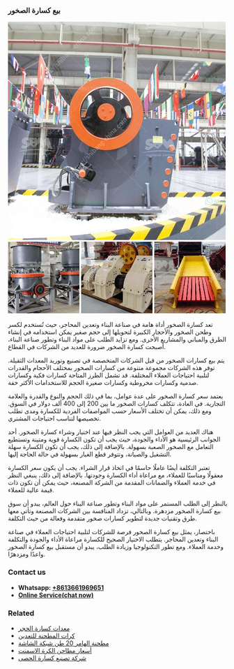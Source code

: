 <h3>بيع كسارة الصخور</h3><img src='1701850599.jpg' alt=''><p>تعد كسارة الصخور أداة هامة في صناعة البناء وتعدين المحاجر، حيث تُستخدم لكسر وطحن الصخور والأحجار الكبيرة لتحويلها إلى حجم صغير يمكن استخدامه في إنشاء الطرق والمباني والمشاريع الأخرى. ومع تزايد الطلب على مواد البناء وتطور صناعة البناء، أصبحت كسارة الصخور ضرورة للعديد من الشركات في القطاع.</p><p>يتم بيع كسارات الصخور من قبل الشركات المتخصصة في تصنيع وتوريد المعدات الثقيلة. توفر هذه الشركات مجموعة متنوعة من كسارات الصخور بمختلف الأحجام والقدرات لتلبية احتياجات العملاء المختلفة. قد تشمل الطرز المتاحة كسارات فكية وكسارات صدمية وكسارات مخروطية وكسارات صغيرة الحجم للاستخدامات الأكثر خفة.</p><p>يعتمد سعر كسارة الصخور على عدة عوامل، بما في ذلك الحجم والنوع والقدرة والعلامة التجارية. في العادة، تتكلف كسارات الصخور ما بين 200 إلى 400 ألف دولار في السوق. ومع ذلك، يمكن أن تختلف الأسعار حسب المواصفات الفردية للكسارة ومدى تطلب تخصيصها لتناسب احتياجات المشتري.</p><p>هناك العديد من العوامل التي يجب النظر فيها عند اختيار وشراء كسارة الصخور. أحد الجوانب الرئيسية هو الأداء والجودة، حيث يجب أن تكون الكسارة قوية ومتينة وتستطيع التعامل مع الصخور الصعبة بسهولة. بالإضافة إلى ذلك، يجب أن تكون الكسارة سهلة التشغيل والصيانة، وتتوفر قطع الغيار بسهولة في حالة الحاجة إليها.</p><p>تعتبر التكلفة أيضًا عاملًا حاسمًا في اتخاذ قرار الشراء. يجب أن يكون سعر الكسارة معقولًا ومناسبًا للعملاء، مع مراعاة أداء الكسارة وجودتها. بالإضافة إلى ذلك، ينبغي النظر في خدمة العملاء والضمانات المقدمة من الشركة المصنعة، حيث يمكن أن تكون ذات قيمة عالية للعملاء.</p><p>بالنظر إلى الطلب المستمر على مواد البناء وتطور صناعة البناء حول العالم، يبدو أن سوق بيع كسارة الصخور مزدهرة. وبالتالي، تزداد المنافسة بين الشركات المصنعة وتأتي معها طرق وتقنيات جديدة لتطوير كسارات صخور متقدمة وفعالة من حيث التكلفة.</p><p>باختصار، يمثل بيع كسارة الصخور فرصة للشركات لتلبية احتياجات العملاء في صناعة البناء وتعدين المحاجر. يتطلب الاختيار الصحيح للكسارة مراعاة الأداء والجودة والتكلفة وخدمة العملاء. ومع تطور التكنولوجيا وزيادة الطلب، يبدو أن مستقبل بيع كسارة الصخور واعدًا ومزدهرًا.</p><h3>Contact us</h3><ul><li><strong>Whatsapp:&nbsp;<a href="https://wa.me/8613661969651">+8613661969651</a></strong></li><li><a href="https://swt.shibang-china.com/?git&amp;zhl&amp;بيع كسارة الصخور"><strong>Online Service(chat now)</strong></a></li></ul><h3>Related</h3><ul><li><a href='معدات كسارة الحجر.md'>معدات كسارة الحجر</a></li><li><a href='كرات المطحنة للتعدين.md'>كرات المطحنة للتعدين</a></li><li><a href='مطحنة الهامر 20 طن شبكة الشاشة.md'>مطحنة الهامر 20 طن شبكة الشاشة</a></li><li><a href='أسعار مطاحن الكرة الاسمنت.md'>أسعار مطاحن الكرة الاسمنت</a></li><li><a href='شركة تصنيع كسارة الحصى.md'>شركة تصنيع كسارة الحصى</a></li></ul>